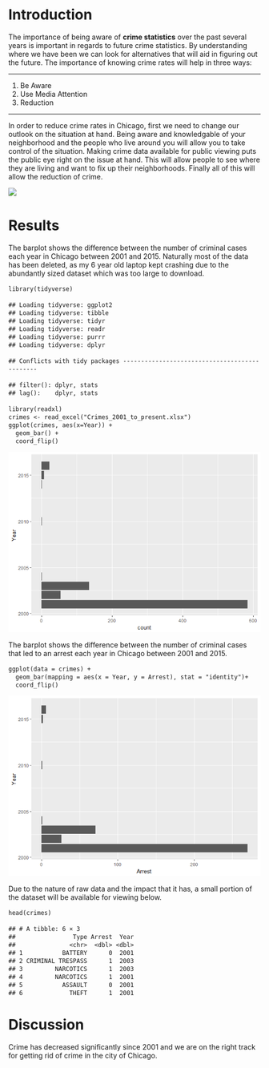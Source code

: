 Introduction
============

The importance of being aware of **crime statistics** over the past
several years is important in regards to future crime statistics. By
understanding where we have been we can look for alternatives that will
aid in figuring out the future. The importance of knowing crime rates
will help in three ways:

------------------------------------------------------------------------

1.  Be Aware
2.  Use Media Attention
3.  Reduction

------------------------------------------------------------------------

In order to reduce crime rates in Chicago, first we need to change our
outlook on the situation at hand. Being aware and knowledgable of your
neighborhood and the people who live around you will allow you to take
control of the situation. Making crime data available for public viewing
puts the public eye right on the issue at hand. This will allow people
to see where they are living and want to fix up their neighborhoods.
Finally all of this will allow the reduction of crime.

![](http://www.bostonreb.com/wp-content/uploads/2015/02/Boston-condos-for-sale-and-crime-areas.jpg)

Results
=======

The barplot shows the difference between the number of criminal cases
each year in Chicago between 2001 and 2015. Naturally most of the data
has been deleted, as my 6 year old laptop kept crashing due to the
abundantly sized dataset which was too large to download.

    library(tidyverse)

    ## Loading tidyverse: ggplot2
    ## Loading tidyverse: tibble
    ## Loading tidyverse: tidyr
    ## Loading tidyverse: readr
    ## Loading tidyverse: purrr
    ## Loading tidyverse: dplyr

    ## Conflicts with tidy packages ----------------------------------------------

    ## filter(): dplyr, stats
    ## lag():    dplyr, stats

    library(readxl)
    crimes <- read_excel("Crimes_2001_to_present.xlsx")
    ggplot(crimes, aes(x=Year)) + 
      geom_bar() +
      coord_flip()

![](task6_files/figure-markdown_strict/unnamed-chunk-1-1.png)

The barplot shows the difference between the number of criminal cases
that led to an arrest each year in Chicago between 2001 and 2015.

    ggplot(data = crimes) + 
      geom_bar(mapping = aes(x = Year, y = Arrest), stat = "identity")+
      coord_flip()

![](task6_files/figure-markdown_strict/unnamed-chunk-2-1.png)

Due to the nature of raw data and the impact that it has, a small
portion of the dataset will be available for viewing below.

    head(crimes)

    ## # A tibble: 6 × 3
    ##                Type Arrest  Year
    ##               <chr>  <dbl> <dbl>
    ## 1           BATTERY      0  2001
    ## 2 CRIMINAL TRESPASS      1  2003
    ## 3         NARCOTICS      1  2003
    ## 4         NARCOTICS      1  2001
    ## 5           ASSAULT      0  2001
    ## 6             THEFT      1  2001

Discussion
==========

Crime has decreased significantly since 2001 and we are on the right
track for getting rid of crime in the city of Chicago.
